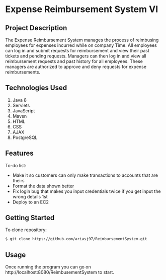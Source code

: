 # Expense Reimbursement System VI

## Project Description

The Expense Reimbursement System manages the process of reimbusing employees for expenses incurred while on company Time. All employees can log in and submit requests for reimbursement and view their past tickets and pending requests. Managers can then log in and view all reimbursement requests and past history for all employees. These managers are authorized to approve and deny requests for expense reimbursements. 

## Technologies Used
1. Java 8
2. Servlets
3. JavaScript
4. Maven 
5. HTML
6. CSS
7. AJAX
8. PostgreSQL



## Features
To-do list:
- Make it so customers can only make transactions to accounts that are theirs
- Format the data shown better
- Fix login bug that makes you input credentials twice if you get input the wrong details 1st
- Deploy to an EC2



## Getting Started 
To clone repository:
```bash
$ git clone https://github.com/ariasj97/ReimbursementSystem.git
```
## Usage
Once running the program you can go on http://localhost:8080/ReimbusementSystem to start.
